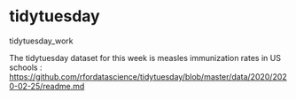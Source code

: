 # tidytuesday
tidytuesday_work

The tidytuesday dataset for this week is measles immunization rates in US schools : https://github.com/rfordatascience/tidytuesday/blob/master/data/2020/2020-02-25/readme.md 
